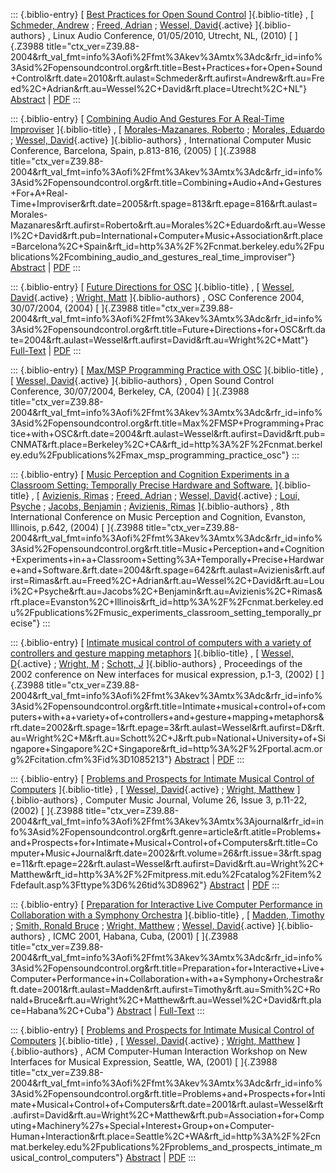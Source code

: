 ::: {.biblio-entry}
[ [Best Practices for Open Sound
Control](publication/best-practices-open-sound-control) ]{.biblio-title}
, [ [Schmeder, Andrew](publications/author/Schmeder) ; [Freed,
Adrian](publications/author/Freed) ; [Wessel,
David](publications/author/Wessel){.active} ]{.biblio-authors} , Linux
Audio Conference, 01/05/2010, Utrecht, NL, (2010) [ ]{.Z3988
title="ctx_ver=Z39.88-2004&rft_val_fmt=info%3Aofi%2Ffmt%3Akev%3Amtx%3Adc&rfr_id=info%3Asid%2Fopensoundcontrol.org&rft.title=Best+Practices+for+Open+Sound+Control&rft.date=2010&rft.aulast=Schmeder&rft.aufirst=Andrew&rft.au=Freed%2C+Adrian&rft.au=Wessel%2C+David&rft.place=Utrecht%2C+NL"}
[Abstract](publication/best-practices-open-sound-control) \|
[PDF](files/osc-best-practices-final.pdf)
:::

::: {.biblio-entry}
[ [Combining Audio And Gestures For A Real-Time
Improviser](publication/combining-audio-and-gestures-real-time-improviser)
]{.biblio-title} , [ [Morales-Mazanares,
Roberto](publications/author/Morales-Mazanares) ; [Morales,
Eduardo](publications/author/Morales) ; [Wessel,
David](publications/author/Wessel){.active} ]{.biblio-authors} ,
International Computer Music Conference, Barcelona, Spain, p.813-816,
(2005) [ ]{.Z3988
title="ctx_ver=Z39.88-2004&rft_val_fmt=info%3Aofi%2Ffmt%3Akev%3Amtx%3Adc&rfr_id=info%3Asid%2Fopensoundcontrol.org&rft.title=Combining+Audio+And+Gestures+For+A+Real-Time+Improviser&rft.date=2005&rft.spage=813&rft.epage=816&rft.aulast=Morales-Mazanares&rft.aufirst=Roberto&rft.au=Morales%2C+Eduardo&rft.au=Wessel%2C+David&rft.pub=International+Computer+Music+Association&rft.place=Barcelona%2C+Spain&rft_id=http%3A%2F%2Fcnmat.berkeley.edu%2Fpublications%2Fcombining_audio_and_gestures_real_time_improviser"}
[Abstract](publication/combining-audio-and-gestures-real-time-improviser)
\| [PDF](files/icmc05fin.pdf)
:::

::: {.biblio-entry}
[ [Future Directions for OSC](publication/future-directions-osc)
]{.biblio-title} , [ [Wessel,
David](publications/author/Wessel){.active} ; [Wright,
Matt](publications/author/Wright) ]{.biblio-authors} , OSC Conference
2004, 30/07/2004, (2004) [ ]{.Z3988
title="ctx_ver=Z39.88-2004&rft_val_fmt=info%3Aofi%2Ffmt%3Akev%3Amtx%3Adc&rfr_id=info%3Asid%2Fopensoundcontrol.org&rft.title=Future+Directions+for+OSC&rft.date=2004&rft.aulast=Wessel&rft.aufirst=David&rft.au=Wright%2C+Matt"}
[Full-Text](publication/future-directions-osc) \|
[PDF](files/wright-future.pdf)
:::

::: {.biblio-entry}
[ [Max/MSP Programming Practice with
OSC](publication/max-msp-programming-practice-osc) ]{.biblio-title} , [
[Wessel, David](publications/author/Wessel){.active} ]{.biblio-authors}
, Open Sound Control Conference, 30/07/2004, Berkeley, CA, (2004) [
]{.Z3988
title="ctx_ver=Z39.88-2004&rft_val_fmt=info%3Aofi%2Ffmt%3Akev%3Amtx%3Adc&rfr_id=info%3Asid%2Fopensoundcontrol.org&rft.title=Max%2FMSP+Programming+Practice+with+OSC&rft.date=2004&rft.aulast=Wessel&rft.aufirst=David&rft.pub=CNMAT&rft.place=Berkeley%2C+CA&rft_id=http%3A%2F%2Fcnmat.berkeley.edu%2Fpublications%2Fmax_msp_programming_practice_osc"}
:::

::: {.biblio-entry}
[ [Music Perception and Cognition Experiments in a Classroom Setting:
Temporally Precise Hardware and
Software.](publications/music_experiments_classroom_setting_temporally_precise)
]{.biblio-title} , [ [Avizienis, Rimas](publications/author/Avizienis) ;
[Freed, Adrian](publications/author/Freed) ; [Wessel,
David](publications/author/Wessel){.active} ; [Loui,
Psyche](publications/author/Loui) ; [Jacobs,
Benjamin](publications/author/Jacobs) ; [Avizienis,
Rimas](publications/author/Avizienis) ]{.biblio-authors} , 8th
International Conference on Music Perception and Cognition, Evanston,
Illinois, p.642, (2004) [ ]{.Z3988
title="ctx_ver=Z39.88-2004&rft_val_fmt=info%3Aofi%2Ffmt%3Akev%3Amtx%3Adc&rfr_id=info%3Asid%2Fopensoundcontrol.org&rft.title=Music+Perception+and+Cognition+Experiments+in+a+Classroom+Setting%3A+Temporally+Precise+Hardware+and+Software.&rft.date=2004&rft.spage=642&rft.aulast=Avizienis&rft.aufirst=Rimas&rft.au=Freed%2C+Adrian&rft.au=Wessel%2C+David&rft.au=Loui%2C+Psyche&rft.au=Jacobs%2C+Benjamin&rft.au=Avizienis%2C+Rimas&rft.place=Evanston%2C+Illinois&rft_id=http%3A%2F%2Fcnmat.berkeley.edu%2Fpublications%2Fmusic_experiments_classroom_setting_temporally_precise"}
:::

::: {.biblio-entry}
[ [Intimate musical control of computers with a variety of controllers
and gesture mapping
metaphors](publication/intimate-musical-control-computers-variety-controllers-and-gesture-mapping-metaphors)
]{.biblio-title} , [ [Wessel, D](publications/author/Wessel){.active} ;
[Wright, M](publications/author/Wright) ; [Schott,
J](publications/author/Schott) ]{.biblio-authors} , Proceedings of the
2002 conference on New interfaces for musical expression, p.1-3, (2002)
[ ]{.Z3988
title="ctx_ver=Z39.88-2004&rft_val_fmt=info%3Aofi%2Ffmt%3Akev%3Amtx%3Adc&rfr_id=info%3Asid%2Fopensoundcontrol.org&rft.title=Intimate+musical+control+of+computers+with+a+variety+of+controllers+and+gesture+mapping+metaphors&rft.date=2002&rft.spage=1&rft.epage=3&rft.aulast=Wessel&rft.aufirst=D&rft.au=Wright%2C+M&rft.au=Schott%2C+J&rft.pub=National+University+of+Singapore+Singapore%2C+Singapore&rft_id=http%3A%2F%2Fportal.acm.org%2Fcitation.cfm%3Fid%3D1085213"}
[Abstract](publication/intimate-musical-control-computers-variety-controllers-and-gesture-mapping-metaphors)
\| [PDF](files/NIME02WesselWrightSchottDmo.pdf)
:::

::: {.biblio-entry}
[ [Problems and Prospects for Intimate Musical Control of
Computers](publication/problems-and-prospects-intimate-musical-control-computers-0)
]{.biblio-title} , [ [Wessel,
David](publications/author/Wessel){.active} ; [Wright,
Matthew](publications/author/Wright) ]{.biblio-authors} , Computer Music
Journal, Volume 26, Issue 3, p.11-22, (2002) [ ]{.Z3988
title="ctx_ver=Z39.88-2004&rft_val_fmt=info%3Aofi%2Ffmt%3Akev%3Amtx%3Ajournal&rfr_id=info%3Asid%2Fopensoundcontrol.org&rft.genre=article&rft.atitle=Problems+and+Prospects+for+Intimate+Musical+Control+of+Computers&rft.title=Computer+Music+Journal&rft.date=2002&rft.volume=26&rft.issue=3&rft.spage=11&rft.epage=22&rft.aulast=Wessel&rft.aufirst=David&rft.au=Wright%2C+Matthew&rft_id=http%3A%2F%2Fmitpress.mit.edu%2Fcatalog%2Fitem%2Fdefault.asp%3Fttype%3D6%26tid%3D8962"}
[Abstract](publication/problems-and-prospects-intimate-musical-control-computers-0)
\| [PDF](files/p1-wessel_0.pdf)
:::

::: {.biblio-entry}
[ [Preparation for Interactive Live Computer Performance in
Collaboration with a Symphony
Orchestra](publication/preparation-interactive-live-computer-performance-collaboration-symphony-orchestra)
]{.biblio-title} , [ [Madden, Timothy](publications/author/Madden) ;
[Smith, Ronald Bruce](publications/author/Smith) ; [Wright,
Matthew](publications/author/Wright) ; [Wessel,
David](publications/author/Wessel){.active} ]{.biblio-authors} , ICMC
2001, Habana, Cuba, (2001) [ ]{.Z3988
title="ctx_ver=Z39.88-2004&rft_val_fmt=info%3Aofi%2Ffmt%3Akev%3Amtx%3Adc&rfr_id=info%3Asid%2Fopensoundcontrol.org&rft.title=Preparation+for+Interactive+Live+Computer+Performance+in+Collaboration+with+a+Symphony+Orchestra&rft.date=2001&rft.aulast=Madden&rft.aufirst=Timothy&rft.au=Smith%2C+Ronald+Bruce&rft.au=Wright%2C+Matthew&rft.au=Wessel%2C+David&rft.place=Habana%2C+Cuba"}
[Abstract](publication/preparation-interactive-live-computer-performance-collaboration-symphony-orchestra)
\|
[Full-Text](publication/preparation-interactive-live-computer-performance-collaboration-symphony-orchestra)
:::

::: {.biblio-entry}
[ [Problems and Prospects for Intimate Musical Control of
Computers](publication/problems-and-prospects-intimate-musical-control-computers)
]{.biblio-title} , [ [Wessel,
David](publications/author/Wessel){.active} ; [Wright,
Matthew](publications/author/Wright) ]{.biblio-authors} , ACM
Computer-Human Interaction Workshop on New Interfaces for Musical
Expression, Seattle, WA, (2001) [ ]{.Z3988
title="ctx_ver=Z39.88-2004&rft_val_fmt=info%3Aofi%2Ffmt%3Akev%3Amtx%3Adc&rfr_id=info%3Asid%2Fopensoundcontrol.org&rft.title=Problems+and+Prospects+for+Intimate+Musical+Control+of+Computers&rft.date=2001&rft.aulast=Wessel&rft.aufirst=David&rft.au=Wright%2C+Matthew&rft.pub=Association+for+Computing+Machinery%27s+Special+Interest+Group+on+Computer-Human+Interaction&rft.place=Seattle%2C+WA&rft_id=http%3A%2F%2Fcnmat.berkeley.edu%2Fpublications%2Fproblems_and_prospects_intimate_musical_control_computers"}
[Abstract](publication/problems-and-prospects-intimate-musical-control-computers)
\| [PDF](files/p1-wessel-1.pdf)
:::
